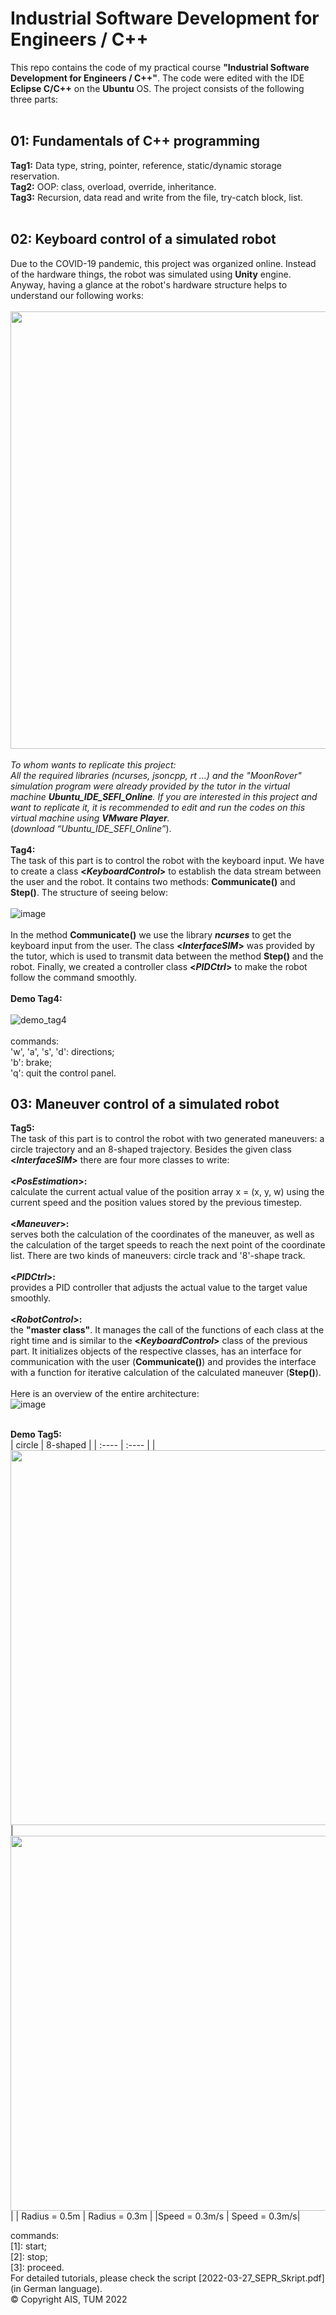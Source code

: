 # Industrial Software Development for Engineers / C++

This repo contains the code of my practical course **"Industrial Software Development for Engineers / C++"**. The code were edited with the IDE **Eclipse C/C++** on the **Ubuntu** OS. The project consists of the following three parts:<br>
<br>
## 01: Fundamentals of C++ programming

**Tag1:** Data type, string, pointer, reference, static/dynamic storage reservation.<br>
**Tag2:** OOP: class, overload, override, inheritance.<br>
**Tag3:** Recursion, data read and write from the file, try-catch block, list.<br>
<br>
## 02: Keyboard control of a simulated robot
Due to the COVID-19 pandemic, this project was organized online. Instead of the hardware things, the robot was simulated using **Unity** engine. Anyway, having a glance at the robot's hardware structure helps to understand our following works:<br>
<br>
<img src="https://user-images.githubusercontent.com/83095045/162617975-0fa988e1-b323-481f-8dad-53976ae8b847.png" width="700"><br>
<br>
*To whom wants to replicate this project:<br>
All the required libraries (ncurses, jsoncpp, rt ...) and the "MoonRover" simulation program were already provided by the tutor in the virtual machine **Ubuntu_IDE_SEFI_Online**. If you are interested in this project and want to replicate it, it is recommended to edit and run the codes on this virtual machine using **VMware Player**.*<br>
(*download “Ubuntu_IDE_SEFI_Online”*).<br>
<br>
**Tag4:**<br>
The task of this part is to control the robot with the keyboard input. We have to create a class **<*KeyboardControl*>** to establish the data stream between the user and the robot. It contains two methods: **Communicate()** and **Step()**. The structure of <KeyboardControl> seeing below:<br>
<br>
  ![image](https://user-images.githubusercontent.com/83095045/162619854-ecc6c23d-d7ea-4646-ac79-c057a62cbe6a.png)<br>
<br>
In the method **Communicate()** we use the library ***ncurses*** to get the keyboard input from the user. The class **<*InterfaceSIM*>** was provided by the tutor, which is used to transmit data between the method **Step()** and the robot. Finally, we created a controller class **<*PIDCtrl*>** to make the robot follow the command smoothly.<br>
<br>
**Demo Tag4:**<br>
  <br>
 ![demo_tag4](./Demo/demo_tag4.gif)<br>
<br>
  commands:  
  'w', 'a', 's', 'd': directions;  
  'b': brake;  
  'q': quit the control panel.
<br>
## 03: Maneuver control of a simulated robot
**Tag5:**<br>
The task of this part is to control the robot with two generated maneuvers: a circle trajectory and an 8-shaped trajectory. Besides the given class **<*InterfaceSIM*>** there are four more classes to write:<br>
<br>
**<*PosEstimation*>:**<br>
calculate the current actual value of the position array x = (x, y, w) using the current speed and the position values stored by the previous timestep.<br>
<br>
**<*Maneuver*>:**<br>
serves both the calculation of the coordinates of the maneuver, as well as the calculation of the target speeds to reach the next point of the coordinate list. There are two kinds of maneuvers: circle track and '8'-shape track.<br>
<br>
**<*PIDCtrl*>:**<br>
provides a PID controller that adjusts the actual value to the target value smoothly.<br>
<br>
**<*RobotControl*>:**<br>
the **"master class"**. It manages the call of the functions of each class at the right time and is similar to the **<*KeyboardControl*>** class of the previous part. It initializes objects of the respective classes, has an interface for communication with the user (**Communicate()**) and provides the interface with a function for iterative calculation of the calculated maneuver (**Step()**).<br>
  <br>
Here is an overview of the entire architecture:<br>
![image](https://user-images.githubusercontent.com/83095045/162617954-79e56018-e1f9-4385-89cc-f04eeee86cc4.png)<br>
 <br>

**Demo Tag5:**<br>
| circle | 8-shaped |
| :---- | :---- |
| <img src="./Demo/demo_tag5_circle.gif" width="600"> | <img src="./Demo/demo_tag5_8.gif" width="600"> |
| Radius = 0.5m | Radius = 0.3m |
|Speed = 0.3m/s | Speed = 0.3m/s|
  
  
  commands:  
  [1]: start;  
  [2]: stop;  
  [3]: proceed.
  <br>
For detailed tutorials, please check the script [2022-03-27_SEPR_Skript.pdf] (in German language).<br>
© Copyright AIS, TUM 2022

